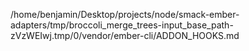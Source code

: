/home/benjamin/Desktop/projects/node/smack-ember-adapters/tmp/broccoli_merge_trees-input_base_path-zVzWEIwj.tmp/0/vendor/ember-cli/ADDON_HOOKS.md